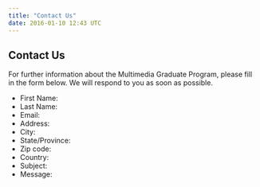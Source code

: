 ```yaml
---
title: "Contact Us"
date: 2016-01-10 12:43 UTC
---
```

## Contact Us

For further information about the Multimedia Graduate Program, please fill in the form below. We will respond to you as soon as possible.

* First Name: 
* Last Name:  
* Email:  
* Address:  
* City:
* State/Province:
* Zip code:
* Country: 
* Subject:  
* Message:  
